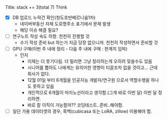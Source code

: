 Title: stack += 3(total 7)
Think
- [x] DB 업로드 누락건 확인(청도호반베르니움1차)
    - 네이버부동산 자체 도로명주소 표기에서 문제 발생
    - 해당 이슈 해결 필요?
- [ ] 연구노트 작성 속도 하향. 천천히 진행할 것
    - 수기 작성 준비 but 하는거 지금 당장 없으니까. 천천히 작성하면서 준비할 것
- [ ] GPU 구매(이번 주 내에 정리 - 다음 주 내에 구매 : 한계치 임박)
    - 인지
        - 이제는 더 못기다림. 더 밀리면 그냥 정리하는게 오히려 맞을수도 있음
        - 시니어를 뽑아도 나에게는 유의미한 영향이 티끌조차 없을 것이고… 근데 회사가 없다.
        - 12월 01일 부터 6개월을 인공지능 개발자/연구원 으로서 역할수행을 하나도 못하고 있음
        - 개인적으로 6개월이 마지노선이라고 생각함.(그게 바로 이번 달) 이번 달 정리하면.
        - 바로 칼 이직이 가능할까?? 코딩테스트..준비..해야함.
- [ ] 일단 가용 데이터셋의 경우, 흑백(cubicasa 또는 LoRA, zillow) 이용해야 함.